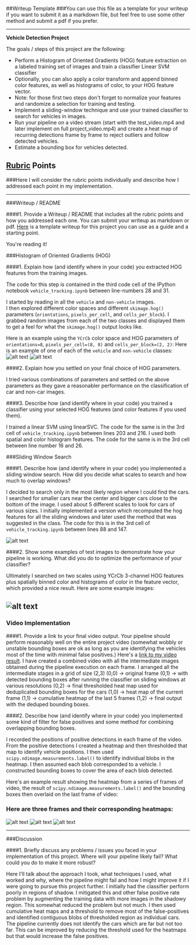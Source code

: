 ##Writeup Template
###You can use this file as a template for your writeup if you want to submit it as a markdown file, but feel free to use some other method and submit a pdf if you prefer.

---

**Vehicle Detection Project**

The goals / steps of this project are the following:

* Perform a Histogram of Oriented Gradients (HOG) feature extraction on a labeled training set of images and train a classifier Linear SVM classifier
* Optionally, you can also apply a color transform and append binned color features, as well as histograms of color, to your HOG feature vector. 
* Note: for those first two steps don't forget to normalize your features and randomize a selection for training and testing.
* Implement a sliding-window technique and use your trained classifier to search for vehicles in images.
* Run your pipeline on a video stream (start with the test_video.mp4 and later implement on full project_video.mp4) and create a heat map of recurring detections frame by frame to reject outliers and follow detected vehicles.
* Estimate a bounding box for vehicles detected.

[//]: # (Image References)
[image1]: ./output_images/cutout5_hog_combined.jpg
[image2]: ./output_images/noncar_hog_combined.jpg
[image3]: ./output_images/frame_033.jpg
[image4]: ./output_images/frame_033_bboxes.jpg
[image5]: ./output_images/frame_033_cum_heat.jpg
[image6]: ./output_images/frame_033_heat.jpg
[image7]: ./output_images/frame_033_combined.jpg
[image8]: ./output_images/frame_033_deduped_bboxes.jpg
[image9]: ./output_images/frame_007_combined.jpg
[image10]: ./output_images/frame_020_combined.jpg
[image11]: ./output_images/frame_026_combined.jpg
[video1]: ./project_video_output.mp4

## [Rubric](https://review.udacity.com/#!/rubrics/513/view) Points
###Here I will consider the rubric points individually and describe how I addressed each point in my implementation.  

---
###Writeup / README

####1. Provide a Writeup / README that includes all the rubric points and how you addressed each one.  You can submit your writeup as markdown or pdf.  [Here](https://github.com/udacity/CarND-Vehicle-Detection/blob/master/writeup_template.md) is a template writeup for this project you can use as a guide and a starting point.  

You're reading it!

###Histogram of Oriented Gradients (HOG)

####1. Explain how (and identify where in your code) you extracted HOG features from the training images.

The code for this step is contained in the third code cell of the IPython notebook `vehicle_tracking.ipynb` between line-numbers 28 and 31.

I started by reading in all the `vehicle` and `non-vehicle` images.  
I then explored different color spaces and different `skimage.hog()` parameters (`orientations`, `pixels_per_cell`, and `cells_per_block`).  I grabbed random images from each of the two classes and displayed them to get a feel for what the `skimage.hog()` output looks like.

Here is an example using the `YCrCb` color space and HOG parameters of `orientations=8`, `pixels_per_cell=(8, 8)` and `cells_per_block=(2, 2)`:
Here is an example of one of each of the `vehicle` and `non-vehicle` classes:
![alt text][image1]
![alt text][image2]

####2. Explain how you settled on your final choice of HOG parameters.

I tried various combinations of parameters and settled on the above parameters as they gave a reasonabler performance on the classification of car and non-car images.

####3. Describe how (and identify where in your code) you trained a classifier using your selected HOG features (and color features if you used them).

I trained a linear SVM using linearSVC. The code for the same is in the 3rd cell of `vehicle_tracking.ipynb` between lines 203 and 216. I used both spatial and color histogram features.
The code for the same is in the 3rd cell between line number 16 and 26.

###Sliding Window Search

####1. Describe how (and identify where in your code) you implemented a sliding window search.  How did you decide what scales to search and how much to overlap windows?

I decided to search only in the most likely region where I could find the cars. I searched for smaller cars near the center and bigger cars close to the bottom of the image. I used about 5 different scales to look for cars of various sizes.  I initially implemented a version which recomputed the hog features for all the sliding windows and later used the method that was suggested in the class. The code for this is in the 3rd cell of `vehicle_tracking.ipynb` between lines 88 and 147.

![alt text][image3]

####2. Show some examples of test images to demonstrate how your pipeline is working.  What did you do to optimize the performance of your classifier?

Ultimately I searched on two scales using YCrCb 3-channel HOG features plus spatially binned color and histograms of color in the feature vector, which provided a nice result.  Here are some example images:

![alt text][image4]
---

### Video Implementation

####1. Provide a link to your final video output.  Your pipeline should perform reasonably well on the entire project video (somewhat wobbly or unstable bounding boxes are ok as long as you are identifying the vehicles most of the time with minimal false positives.)
Here's a [link to my video result](./project_video_output.mp4). I have created a combined video with all the intermediate images obtained during the pipeline execution on each frame. I arranged all the intermediate stages in a grid of size (2,3)
(0,0) -> original frame
(0,1) -> with detected bounding boxes after running the classifier on sliding windows at various resolutions
(0,2) -> final thresholded heat map used for deduplicated bounding boxes for the cars
(1,0) -> heat map of the current frame
(1,1) -> cumulative heatmap of the last 5 frames
(1,2) -> final output with the deduped bounding boxes.


####2. Describe how (and identify where in your code) you implemented some kind of filter for false positives and some method for combining overlapping bounding boxes.

I recorded the positions of positive detections in each frame of the video.  From the positive detections I created a heatmap and then thresholded that map to identify vehicle positions.  I then used `scipy.ndimage.measurements.label()` to identify individual blobs in the heatmap.  I then assumed each blob corresponded to a vehicle.  I constructed bounding boxes to cover the area of each blob detected.  

Here's an example result showing the heatmap from a series of frames of video, the result of `scipy.ndimage.measurements.label()` and the bounding boxes then overlaid on the last frame of video:

### Here are three frames and their corresponding heatmaps:

![alt text][image7]
![alt text][image10]
![alt text][image11]



---

###Discussion

####1. Briefly discuss any problems / issues you faced in your implementation of this project.  Where will your pipeline likely fail?  What could you do to make it more robust?

Here I'll talk about the approach I took, what techniques I used, what worked and why, where the pipeline might fail and how I might improve it if I were going to pursue this project further. I initially had the classifier perform poorly in regions of shadow. I mitigated this and other false positive rate problem by augmenting the training data with more images in the shadowy region. This somewhat reduced the problem but not much. I then used cumulative heat maps and a threshold to remove most of the false-positives and identified contiguous blobs of thresholded region as individual cars. The pipeline currently does not identify the cars which are far but not too far. This can be improved by reducing the threshold used for the heatmaps but that would increase the false positives. 

